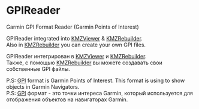 # GPIReader

Garmin GPI Format Reader (Garmin Points of Interest)

GPIReader integrated into [KMZViewer](https://github.com/dkxce/KMZViewer) & [KMZRebuilder](https://github.com/dkxce/KMZRebuilder).    
Also in [KMZRebuilder](https://github.com/dkxce/KMZRebuilder) you can create your own GPI files.

GPIReader интегрирован в [KMZViewer](https://github.com/dkxce/KMZViewer) и [KMZRebuilder](https://github.com/dkxce/KMZRebuilder).    
Также, с помощью [KMZRebuilder](https://github.com/dkxce/KMZRebuilder) вы можете создавать свои собственные GPI файлы.

P.S: [GPI](https://www.gpsbabel.org/htmldoc-1.6.0/fmt_garmin_gpi.html) format is Garmin Points of Interest. This format is using to show objects in Garmin Navigators.   
P.S: [GPI](https://www.gpsbabel.org/htmldoc-1.6.0/fmt_garmin_gpi.html) формат - это точки интереса Garmin, который используется для отображения объектов на навигаторах Garmin.
